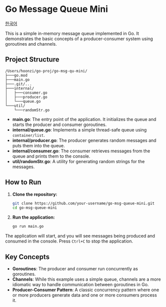 # Go Message Queue Mini

[한국어](./README.md)


This is a simple in-memory message queue implemented in Go. It demonstrates the basic concepts of a producer-consumer system using goroutines and channels.

## Project Structure

```
/Users/hoonzi/go-proj/go-msg-qu-mini/
├───go.mod
├───main.go
├───.git/...
├───internal/
│   ├───consumer.go
│   ├───producer.go
│   └───queue.go
└───util/
    └───randomStr.go
```

- **main.go**: The entry point of the application. It initializes the queue and starts the producer and consumer goroutines.
- **internal/queue.go**: Implements a simple thread-safe queue using `container/list`.
- **internal/producer.go**: The producer generates random messages and puts them into the queue.
- **internal/consumer.go**: The consumer retrieves messages from the queue and prints them to the console.
- **util/randomStr.go**: A utility for generating random strings for the messages.

## How to Run

1.  **Clone the repository:**
    ```bash
    git clone https://github.com/your-username/go-msg-queue-mini.git
    cd go-msg-queue-mini
    ```
2.  **Run the application:**
    ```bash
    go run main.go
    ```

The application will start, and you will see messages being produced and consumed in the console. Press `Ctrl+C` to stop the application.

## Key Concepts

- **Goroutines**: The producer and consumer run concurrently as goroutines.
- **Channels**: While this example uses a simple queue, channels are a more idiomatic way to handle communication between goroutines in Go.
- **Producer-Consumer Pattern**: A classic concurrency pattern where one or more producers generate data and one or more consumers process it.
